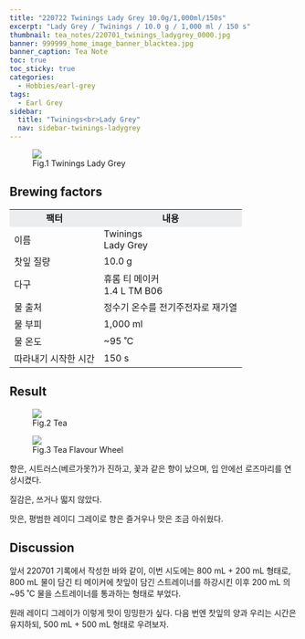 ```yaml
---
title: "220722 Twinings Lady Grey 10.0g/1,000ml/150s"
excerpt: "Lady Grey / Twinings / 10.0 g / 1,000 ml / 150 s"
thumbnail: tea_notes/220701_twinings_ladygrey_0000.jpg
banner: 999999_home_image_banner_blacktea.jpg
banner_caption: Tea Note
toc: true
toc_sticky: true
categories:
  - Hobbies/earl-grey
tags:
  - Earl Grey
sidebar:
  title: "Twinings<br>Lady Grey"
  nav: sidebar-twinings-ladygrey
---
```


<figure style="width: 300px" class="align-center">
  <a href="{{ site.url }}{{ site.baseurl }}/assets/images/tea_notes/220701_twinings_ladygrey_0000.jpg">
  <img src="{{ site.url }}{{ site.baseurl }}/assets/images/tea_notes/220701_twinings_ladygrey_0000.jpg">
  </a>
  <figcaption>
  Fig.1 Twinings Lady Grey
  </figcaption>
</figure>

## Brewing factors

<div align="center">
  <table align = "center" >
      <tr bgcolor="#ebedef" align ="center">
      <td><b>팩터</b></td>
      <td><b>내용</b></td>
      </tr>
      <tr>
      <td>이름</td>
      <td>Twinings<br>Lady Grey</td>
      </tr>
      <tr>
      <td>찻잎 질량</td>
      <td>10.0 g</td>
      </tr>
      <tr>
      <td>다구</td>
      <td>휴롬 티 메이커<br>1.4 L TM B06</td>
      </tr>
      <tr>
    <td>물 출처</td>
      <td>정수기 온수를 전기주전자로 재가열</td>
      </tr>
      <tr>
    <td>물 부피</td>
      <td>1,000 ml</td>
      </tr>
      <tr>
    <td>물 온도</td>
      <td>~95 ˚C</td>
      </tr>
      <tr>
    <td>따라내기 시작한 시간</td>
      <td>150 s</td>
      </tr>
  </table>
</div>

## Result

<figure style="width: 75%" class="align-center">
  <a href="{{ site.url }}{{ site.baseurl }}/assets/images/tea_notes/220721_twinings_ladygrey_0001.jpg">
  <img src="{{ site.url }}{{ site.baseurl }}/assets/images/tea_notes/220721_twinings_ladygrey_0001.jpg">
  </a>
  <figcaption>
  Fig.2 Tea
  </figcaption>
</figure>

<figure style="width: 75%" class="align-center">
  <a href="{{ site.url }}{{ site.baseurl }}/assets/images/tea_notes/200417_TeaFlavourWheel_eng.png">
  <img src="{{ site.url }}{{ site.baseurl }}/assets/images/tea_notes/200417_TeaFlavourWheel_eng.png">
  </a>
  <figcaption>
  Fig.3 Tea Flavour Wheel
  </figcaption>
</figure>

향은, 시트러스(베르가못?)가 진하고, 꽃과 같은 향이 났으며, 입 안에선 로즈마리를 연상시켰다.

질감은, 쓰거나 떫지 않았다.

맛은, 평범한 레이디 그레이로 향은 즐거우나 맛은 조금 아쉬웠다.

## Discussion

앞서 220701 기록에서 작성한 바와 같이, 이번 시도에는 800 mL + 200 mL 형태로, 800 mL 물이 담긴 티 메이커에 찻잎이 담긴 스트레이너를 하강시킨 이후 200 mL 의 ~95 ˚C 물을 스트레이너를 통과하는 형태로 부었다.

원래 레이디 그레이가 이렇게 맛이 밍밍한가 싶다. 다음 번엔 찻잎의 양과 우리는 시간은 유지하되, 500 mL + 500 mL 형태로 우려보자.
